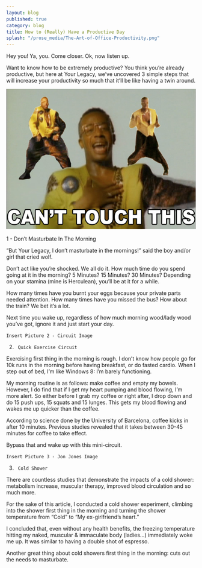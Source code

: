 ```yaml
---
layout: blog
published: true
category: blog
title: How to (Really) Have a Productive Day
splash: "/prose_media/The-Art-of-Office-Productivity.png"
---
```


Hey you! Ya, you. Come closer. Ok, now listen up.

Want to know how to be extremely productive? You think you’re already productive, but here at Your Legacy, we’ve uncovered 3 simple steps that will increase your productivity so much that it’ll be like having a twin around. 

![MCHAMMER.jpg](/prose_media/MCHAMMER.jpg)

1 -   Don’t Masturbate In The Morning

“But Your Legacy, I don’t masturbate in the mornings!” said the boy and/or girl that cried wolf.

Don’t act like you’re shocked. We all do it.  How much time do you spend going at it in the morning? 5 Minutes? 15 Minutes? 30 Minutes? Depending on your stamina (mine is Herculean), you’ll be at it for a while.

How many times have you burnt your eggs because your private parts needed attention. How many times have you missed the bus? How about the train? We bet it’s a lot.

Next time you wake up, regardless of how much morning wood/lady wood you’ve got, ignore it and just start your day.

	Insert Picture 2 - Circuit Image

2)      Quick Exercise Circuit

Exercising first thing in the morning is rough. I don’t know how people go for 10k runs in the morning before having breakfast, or do fasted cardio.  When I step out of bed, I’m like Windows 8: I’m barely functioning. 

My morning routine is as follows: make coffee and empty my bowels. 
However, I do find that if I get my heart pumping and blood flowing, I’m more alert. So either before I grab my coffee or right after, I drop down and do 15 push ups, 15 squats and 15 lunges. This gets my blood flowing and wakes me up quicker than the coffee.  

According to science done by the University of Barcelona, coffee kicks in after 10 minutes. Previous studies revealed that it takes between 30-45 minutes for coffee to take effect.

Bypass that and wake up with this mini-circuit. 

	Insert Picture 3 - Jon Jones Image

3)      Cold Shower

There are countless studies that demonstrate the impacts of a cold shower: metabolism increase, muscular therapy, improved blood circulation and so much more. 

For the sake of this article, I conducted a cold shower experiment, climbing into the shower first thing in the morning and turning the shower temperature from “Cold” to “My ex-girlfriend’s heart.” 

I concluded that, even without any health benefits, the freezing temperature hitting my naked, muscular & immaculate body (ladies…) immediately woke me up. It was similar to having a double shot of espresso.

Another great thing about cold showers first thing in the morning: cuts out the needs to masturbate.